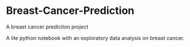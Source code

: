 # Breast-Cancer-Prediction
A breast cancer prediction project

A lite python notebook with an exploratory data analysis on breast cancer.
